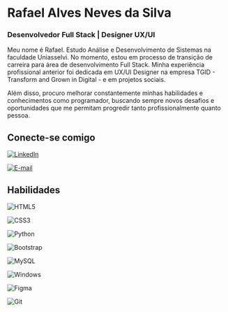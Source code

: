 # Rafael Alves Neves da Silva
### Desenvolvedor Full Stack | Designer UX/UI

Meu nome é Rafael. Estudo Análise e Desenvolvimento de Sistemas na faculdade Uniasselvi. No momento, estou em processo de transição de carreira para área de desenvolvimento Full Stack. Minha experiência profissional anterior foi dedicada em UX/UI Designer na empresa TGID - Transform and Grown in Digital - e em projetos sociais. 

Além disso, procuro melhorar constantemente minhas habilidades e conhecimentos como programador, buscando sempre novos desafios e oportunidades que me permitam progredir tanto profissionalmente quanto pessoa. 

##  Conecte-se comigo
[![LinkedIn](https://img.shields.io/badge/LinkedIn-0077B5?style=for-the-badge&logo=linkedin&logoColor=white)](https://www.linkedin.com/in/rafael-alves-neves/)

[![E-mail](https://img.shields.io/badge/-Email-000?style=for-the-badge&logo=microsoft-outlook&logoColor=007BFF)](mailto:alves540@hotmail)


## Habilidades

![HTML5](https://img.shields.io/badge/HTML5-E34F26?style=for-the-badge&logo=html5&logoColor=white) 

![CSS3](https://img.shields.io/badge/CSS3-1572B6?style=for-the-badge&logo=css3&logoColor=white)

![Python](https://img.shields.io/badge/python-3670A0?style=for-the-badge&logo=python&logoColor=ffdd54)

![Bootstrap](https://img.shields.io/badge/-boostrap-0D1117?style=for-the-badge&logo=bootstrap&labelColor=0D1117)

![MySQL](https://img.shields.io/badge/MySQL-00000F?style=for-the-badge&logo=mysql&logoColor=white)

![Windows](https://img.shields.io/badge/Windows-000?style=for-the-badge&logo=windows&logoColor=2CA5E0)

![Figma](https://img.shields.io/badge/Figma-696969?style=for-the-badge&logo=figma&logoColor=figma)

![Git](https://img.shields.io/badge/GIT-E44C30?style=for-the-badge&logo=git&logoColor=white)



